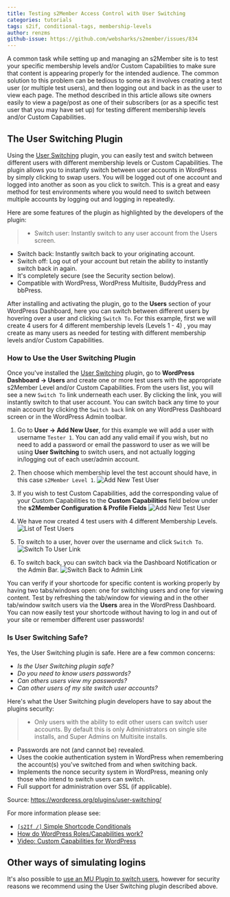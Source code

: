 ```yaml
---
title: Testing s2Member Access Control with User Switching
categories: tutorials
tags: s2if, conditional-tags, membership-levels
author: renzms
github-issue: https://github.com/websharks/s2member/issues/834
---
```


A common task while setting up and managing an s2Member site is to test your specific membership levels and/or Custom Capabilities to make sure that content is appearing properly for the intended audience. The common solution to this problem can be tedious to some as it involves creating a test user (or multiple test users), and then logging out and back in as the user to view each page. The method described in this article allows site owners easily to view a page/post as one of their subscribers (or as a specific test user that you may have set up) for testing different membership levels and/or Custom Capabilities.

## The User Switching Plugin

Using the [User Switching](https://wordpress.org/plugins/user-switching/) plugin, you can easily test and switch between different users with different membership levels or Custom Capabilities. The plugin allows you to instantly switch between user accounts in WordPress by simply clicking to swap users. You will be logged out of one account and logged into another as soon as you click to switch. This is a great and easy method for test environments where you would need to switch between multiple accounts by logging out and logging in repeatedly.

Here are some features of the plugin as highlighted by the developers of the plugin:
> - Switch user: Instantly switch to any user account from the Users screen.
- Switch back: Instantly switch back to your originating account.
- Switch off: Log out of your account but retain the ability to instantly switch back in again.
- It's completely secure (see the Security section below).
- Compatible with WordPress, WordPress Multisite, BuddyPress and bbPress.


After installing and activating the plugin, go to the **Users** section of your WordPress Dashboard, here you can switch between different users by hovering over a user and clicking `Switch To`. For this example, first we will create 4 users for 4 different membership levels (Levels 1 - 4) , you may create as many users as needed for testing with different membership levels and/or Custom Capabilities.

### How to Use the User Switching Plugin

Once you've installed the [User Switching](https://wordpress.org/plugins/user-switching/) plugin, go to **WordPress Dashboard → Users**  and create one or more test users with the appropriate s2Member Level and/or Custom Capabilities. From the users list, you will see a new `Switch To` link underneath each user. By clicking the link, you will instantly switch to that user account. You can switch back any time to your main account by clicking the `Switch back` link on any WordPress Dashboard screen or in the WordPress Admin toolbar.

1. Go to **User → Add New User**, for this example we will add a user with username `Tester 1`. You can add any valid email if you wish, but no need to add a password or email the password to user as we will be using **User Switching** to switch users, and not actually logging in/logging out of each user/admin account. 

2. Then choose which membership level the test account should have, in this case `s2Member Level 1`.
     ![Add New Test User](https://cloud.githubusercontent.com/assets/13220018/12117770/db437708-b3fd-11e5-8aa3-dc1acc7ace7b.jpg)

 3. If you wish to test Custom Capabilities, add the corresponding value of your Custom Capabilities to the **Custom Capabilities** field below under the **s2Member Configuration & Profile Fields**
     ![Add New Test User](https://cloud.githubusercontent.com/assets/13220018/12117912/902e8ba8-b3fe-11e5-83c0-de9aa32f582b.jpg)

4. We have now created 4 test users with 4 different Membership Levels.
     ![List of Test Users](https://cloud.githubusercontent.com/assets/13220018/12118005/19bb70ca-b3ff-11e5-8b9e-54bdcd6fea6f.jpg)

5. To switch to a user, hover over the username and click `Switch To`.
     ![Switch To User Link](https://cloud.githubusercontent.com/assets/13220018/12118129/c9bb74de-b3ff-11e5-8bcc-c6c400803db3.png)

6. To switch back, you can switch back via the Dashboard Notification or the Admin Bar.
     ![Switch Back to Admin Link](https://cloud.githubusercontent.com/assets/13220018/13573978/1c73b82e-e4bd-11e5-9c99-e9a2654c61d5.png)

You can verify if your shortcode for specific content is working properly by having two tabs/windows open: one for switching users and one for viewing content. Test by refreshing the tab/window for viewing and in the other tab/window switch users via the **Users** area in the WordPress Dashboard. You can now easily test your shortcode without having to log in and out of your site or remember different user passwords!

### Is User Switching Safe?

Yes, the User Switching plugin is safe. Here are a few common concerns: 

- _Is the User Switching plugin safe?_
- _Do you need to know users passwords?_
- _Can others users view my passwords?_
- _Can other users of my site switch user accounts?_

Here's what the User Switching plugin developers have to say about the plugins security:

> - Only users with the ability to edit other users can switch user accounts. By default this is only Administrators on single site installs, and Super Admins on Multisite installs.
- Passwords are not (and cannot be) revealed.
- Uses the cookie authentication system in WordPress when remembering the account(s) you've switched from and when switching back.
- Implements the nonce security system in WordPress, meaning only those who intend to switch users can switch.
- Full support for administration over SSL (if applicable).

Source: https://wordpress.org/plugins/user-switching/

For more information please see:

- [`[s2If /]` Simple Shortcode Conditionals](https://s2member.com/kb-article/s2if-simple-shortcode-conditionals/)
- [How do WordPress Roles/Capabilities work?](https://s2member.com/kb-article/how-do-wordpress-rolescapabilities-work/)
- [Video: Custom Capabilities for WordPress](https://s2member.com/kb-article/video-custom-capabilities-for-wordpress/)


## Other ways of simulating logins

It's also possible to [use an MU Plugin to switch users](https://gist.github.com/raamdev/50532716369782f89b1e), however for security reasons we recommend using the User Switching plugin described above.
